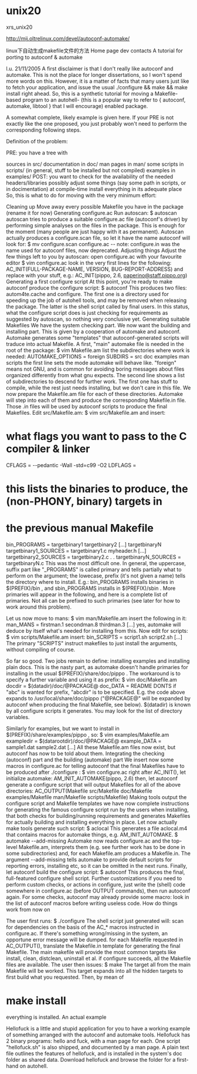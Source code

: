 # unix20
xrs_unix20


http://mij.oltrelinux.com/devel/autoconf-automake/

linux下自动生成makefile文件的方法
Home page
dev
contacts
A tutorial for porting to autoconf & automake

l.u. 21/11/2005
A first disclaimer is that I don't really like autoconf and automake. This is not the place for longer dissertations, so I won't spend more words on this. However, it is a matter of facts that many users just like to fetch your application, and issue the usual ./configure && make && make install right ahead.
So, this is a synthetic tutorial for moving a Makefile-based program to an autohell- (this is a popular way to refer to { autoconf, automake, libtool } that I will encourage) enabled package.

A somewhat complete, likely example is given here. If your PRE is not exactly like the one proposed, you just probably won't need to perform the corresponding following steps.

Definition of the problem:

PRE: you have a tree with

sources in src/
documentation in doc/
man pages in man/
some scripts in scripts/ (in general, stuff to be installed but not compiled)
examples in examples/
POST: you want to
check for the availability of the needed headers/libraries
possibly adjust some things (say some path in scripts, or in docimentation) at compile-time
install everything in its adequate place
So, this is what to do for moving with the very minimum effort:

Cleaning up
Move away every possible Makefile you have in the package (rename it for now)
Generating configure.ac
Run autoscan:
$ autoscan
autoscan tries to produce a suitable configure.ac file (autoconf's driver) by performing simple analyses on the files in the package. This is enough for the moment (many people are just happy with it as permanent). Autoscan actually produces a configure.scan file, so let it have the name autoconf will look for:
$ mv configure.scan configure.ac
-- note: configure.in was the name used for autoconf files, now deprecated.
Adjusting things
Adjust the few things left to you by autoscan: open configure.ac with your favourite editor
$ vim configure.ac
look in the very first lines for the following:
AC_INIT(FULL-PACKAGE-NAME, VERSION, BUG-REPORT-ADDRESS)
and replace with your stuff, e.g.:
AC_INIT(pippo, 2.6, paperino@staff.pippo.org)
Generating a first configure script
At this point, you're ready to make autoconf produce the configure script:
$ autoconf
This produces two files: autom4te.cache and configure. The first one is a directory used for speeding up the job of autohell tools, and may be removed when releasing the package. The latter is the shell script called by final users.
In this status, what the configure script does is just checking for requirements as suggested by autoscan, so nothing very conclusive yet.
Generating suitable Makefiles
We have the system checking part. We now want the building and installing part. This is given by a cooperation of automake and autoconf. Automake generates some "templates" that autoconf-generated scripts will traduce into actual Makefile. A first, "main" automake file is needed in the root of the package:
$ vim Makefile.am
list the subdirectories where work is needed:
AUTOMAKE_OPTIONS = foreign
SUBDIRS = src doc examples man scripts
the first line sets the mode automake will behave like. "foreign" means not GNU, and is common for avoiding boring messages about files organized differently from what gnu expects.
The second line shows a list of subdirectories to descend for further work. The first one has stuff to compile, while the rest just needs installing, but we don't care in this file. We now prepare the Makefile.am file for each of these directories. Automake will step into each of them and produce the corresponding Makefile.in file. Those .in files will be used by autoconf scripts to produce the final Makefiles.
Edit src/Makefile.am:
$ vim src/Makefile.am
and insert:
# what flags you want to pass to the C compiler & linker
CFLAGS = --pedantic -Wall -std=c99 -O2
LDFLAGS =

# this lists the binaries to produce, the (non-PHONY, binary) targets in
# the previous manual Makefile
bin_PROGRAMS = targetbinary1 targetbinary2 [...] targetbinaryN
targetbinary1_SOURCES = targetbinary1.c myheader.h [...]
targetbinary2_SOURCES = targetbinary2.c
.
.
targetbinaryN_SOURCES = targetbinaryN.c
This was the most difficult one. In general, the uppercase, suffix part like "_PROGRAMS" is called primary and tells partially what to perform on the argument; the lowecase, prefix (it's not given a name) tells the directory where to install.
E.g.:
bin_PROGRAMS
installs binaries in $(PREFIX)/bin , and
sbin_PROGRAMS
installs in $(PREFIX)/sbin . More primaries will appear in the following, and here is a complete list of primaries. Not all can be prefixed to such primaries (see later for how to work around this problem).

Let us now move to mans:
$ vim man/Makefile.am
insert the following in it:
man_MANS = firstman.1 secondman.8 thirdman.3 [...]
yes, automake will deduce by itself what's needed for installing from this. Now edit for scripts:
$ vim scripts/Makefile.am
insert:
bin_SCRIPTS = script1.sh script2.sh [...]
The primary "SCRIPTS" instruct makefiles to just install the arguments, without compiling of course.

So far so good. Two jobs remain to define: installing examples and installing plain docs. This is the nasty part, as automake doesn't handle primaries for installing in the usual $(PREFIX)/share/doc/pippo . The workaround is to specify a further variable and using it as prefix:
$ vim doc/Makefile.am
docdir = $(datadir)/doc/@PACKAGE@
doc_DATA = README DONTS
if "abc" is wanted for prefix, "abcdir" is to be specified. E.g. the code above expands to /usr/local/share/doc/pippo ("@PACKAGE@" will be expanded by autoconf when producing the final Makefile, see below). $(datadir) is known by all configure scripts it generates. You may look for the list of directory variables.

Similarly for examples, but we want to install in $(PREFIX)/share/examples/pippo , so:
$ vim examples/Makefile.am
exampledir = $(datarootdir)/doc/@PACKAGE@
example_DATA = sample1.dat sample2.dat [...]
All these Makefile.am files now exist, but autoconf has now to be told about them.
Integrating the checking (autoconf) part and the building (automake) part
We insert now some macros in configure.ac for telling autoconf that the final Makefiles have to be produced after ./configure :
$ vim configure.ac
right after AC_INIT(), let initialize automake:
AM_INIT_AUTOMAKE(pippo, 2.6)
then, let autoconf generate a configure script that will output Makefiles for all of the above directories:
AC_OUTPUT(Makefile src/Makefile doc/Makefile examples/Makefile man/Makefile scripts/Makefile)
Making tools output the configure script and Makefile templates
we have now complete instructions for generating the famous configure script run by the users when installing, that both checks for building/running requirements and generates Makefiles for actually building and installing everything in place. Let now actually make tools generate such script:
$ aclocal
This generates a file aclocal.m4 that contains macros for automake things, e.g. AM_INIT_AUTOMAKE.
$ automake --add-missing
Automake now reads configure.ac and the top-level Makefile.am, interprets them (e.g. see further work has to be done in some subdirectories) and, for each Makefile.am produces a Makefile.in. The argument --add-missing tells automake to provide default scripts for reporting errors, installing etc, so it can be omitted in the next runs.
Finally, let autoconf build the configure script:
$ autoconf
This produces the final, full-featured configure shell script.
Further customizations
if you need to perform custom checks, or actions in configure, just write the (shell) code somewhere in configure.ac (before OUTPUT commands), then run autoconf again. For some checks, autoconf may already provide some macro: look in the list of autoconf macros before writing useless code.
How do things work from now on

The user first runs:
$ ./configure
The shell script just generated will:
scan for dependencies on the basis of the AC_* macros instructed in configure.ac. If there's something wrong/missing in the system, an opportune error message will be dumped.
for each Makefile requested in AC_OUTPUT(), translate the Makefile.in template for generating the final Makefile. The main makefile will provide the most common targets like install, clean, distclean, uninstall et al.
if configure succeeds, all the Makefile files are available. The user then issues:
$ make
The target all from the main Makefile will be worked. This target expands into all the hidden targets to first build what you requested. Then, by mean of
# make install
everything is installed.
An actual example

Hellofuck is a little and stupid application for you to have a working example of something arranged with the autoconf and automake tools.
Hellofuck has 2 binary programs: hello and fuck, with a man page for each. One script "hellofuck.sh" is also shipped, and documented by a man page. A plain text file outlines the features of hellofuck, and is installed in the system's doc folder as shared data.
Download hellofuck and browse the folder for a first-hand on autohell.


















